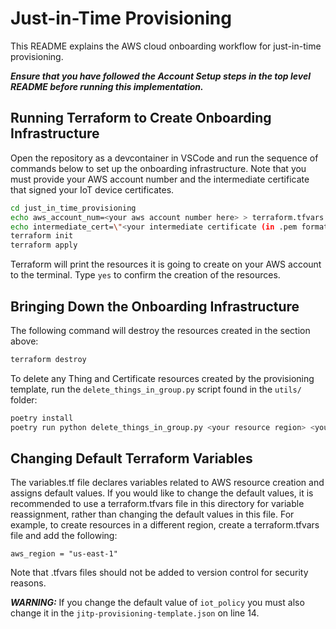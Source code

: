 # Just-in-Time Provisioning

This README explains the AWS cloud onboarding workflow for just-in-time
provisioning.

***Ensure that you have followed the Account Setup steps in the top level
README before running this implementation.***

## Running Terraform to Create Onboarding Infrastructure

Open the repository as a devcontainer in VSCode and run the sequence of
commands below to set up the onboarding infrastructure. Note that you must
provide your AWS account number and the intermediate certificate that signed
your IoT device certificates.

```bash
cd just_in_time_provisioning
echo aws_account_num=<your aws account number here> > terraform.tfvars
echo intermediate_cert=\"<your intermediate certificate (in .pem format)>\" >> terraform.tfvars
terraform init
terraform apply
```

Terraform will print the resources it is going to create on your AWS account
to the terminal. Type `yes` to confirm the creation of the resources.

## Bringing Down the Onboarding Infrastructure

The following command will destroy the resources created in the section above:

```bash
terraform destroy
```
To delete any Thing and Certificate resources created by the provisioning
template, run the ```delete_things_in_group.py``` script found in the
```utils/``` folder:

```bash
poetry install
poetry run python delete_things_in_group.py <your resource region> <your thing group name>
```

## Changing Default Terraform Variables

The variables.tf file declares variables related to AWS resource creation and
assigns default values. If you would like to change the default values, it is
recommended to use a terraform.tfvars file in this directory for variable
reassignment, rather than changing the default values in this file. For
example, to create resources in a different region, create a terraform.tfvars
file and add the following:

```aws_region = "us-east-1"```

Note that .tfvars files should not be added to version control for security
reasons.

***WARNING:*** If you change the default value of ```iot_policy``` you must also
change it in the ```jitp-provisioning-template.json``` on line 14.